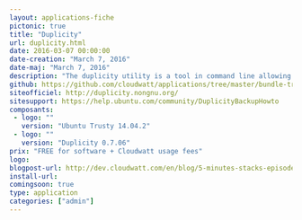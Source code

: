 ```yaml
---
layout: applications-fiche
pictonic: true
title: "Duplicity"
url: duplicity.html
date: 2016-03-07 00:00:00
date-creation: "March 7, 2016"
date-maj: "March 7, 2016"
description: "The duplicity utility is a tool in command line allowing to make incremental backup of files and directories. Duplicity backs directories by producing encrypted tar-format volumes and uploading them to a remote or local file server. Because duplicity uses librsync, the incremental archives are space efficient and only record the parts of files that have changed since the last backup. Because duplicity uses GnuPG to encrypt and/or sign these archives, they will be safe from spying and/or modification by the server."
github: https://github.com/cloudwatt/applications/tree/master/bundle-trusty-duplicity
siteofficiel: http://duplicity.nongnu.org/
sitesupport: https://help.ubuntu.com/community/DuplicityBackupHowto
composants:
 - logo: ""
   version: "Ubuntu Trusty 14.04.2"
 - logo: ""
   version: "Duplicity 0.7.06"
prix: "FREE for software + Cloudwatt usage fees"
logo: 
blogpost-url: http://dev.cloudwatt.com/en/blog/5-minutes-stacks-episode-twenty-three-duplicity.html
install-url: 
comingsoon: true
type: application
categories: ["admin"]
---
```

